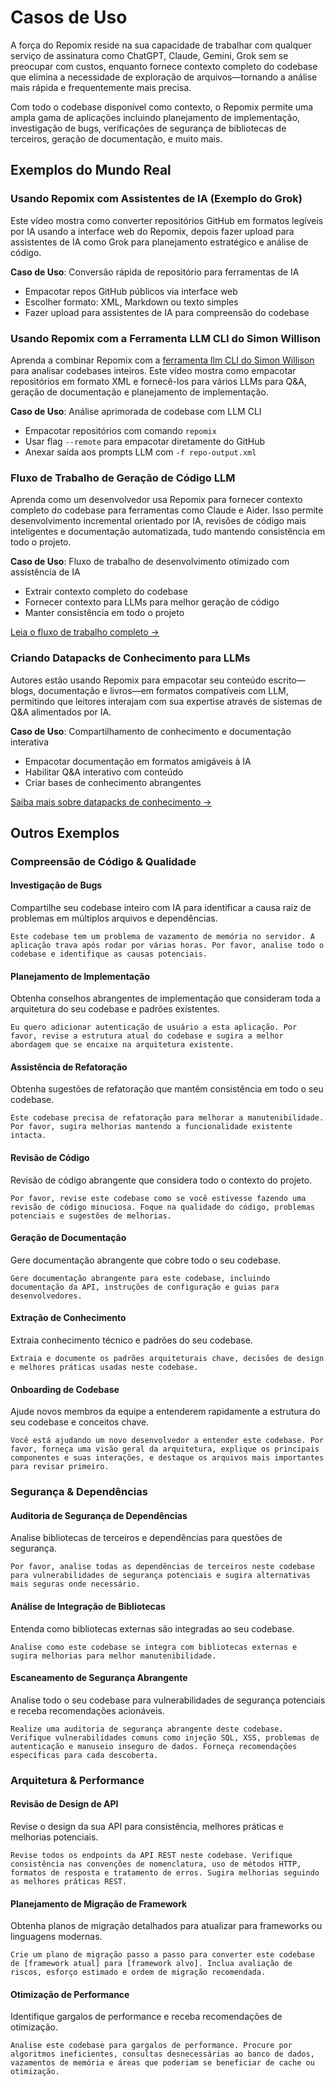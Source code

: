 <script setup>
import YouTubeVideo from '../../../components/YouTubeVideo.vue';
</script>

# Casos de Uso

A força do Repomix reside na sua capacidade de trabalhar com qualquer serviço de assinatura como ChatGPT, Claude, Gemini, Grok sem se preocupar com custos, enquanto fornece contexto completo do codebase que elimina a necessidade de exploração de arquivos—tornando a análise mais rápida e frequentemente mais precisa.

Com todo o codebase disponível como contexto, o Repomix permite uma ampla gama de aplicações incluindo planejamento de implementação, investigação de bugs, verificações de segurança de bibliotecas de terceiros, geração de documentação, e muito mais.


## Exemplos do Mundo Real

### Usando Repomix com Assistentes de IA (Exemplo do Grok)
Este vídeo mostra como converter repositórios GitHub em formatos legíveis por IA usando a interface web do Repomix, depois fazer upload para assistentes de IA como Grok para planejamento estratégico e análise de código.

**Caso de Uso**: Conversão rápida de repositório para ferramentas de IA
- Empacotar repos GitHub públicos via interface web
- Escolher formato: XML, Markdown ou texto simples
- Fazer upload para assistentes de IA para compreensão do codebase

<YouTubeVideo video-id="XTifjfeMp4M" :start="488" />

### Usando Repomix com a Ferramenta LLM CLI do Simon Willison
Aprenda a combinar Repomix com a [ferramenta llm CLI do Simon Willison](https://github.com/simonw/llm) para analisar codebases inteiros. Este vídeo mostra como empacotar repositórios em formato XML e fornecê-los para vários LLMs para Q&A, geração de documentação e planejamento de implementação.

**Caso de Uso**: Análise aprimorada de codebase com LLM CLI
- Empacotar repositórios com comando `repomix`
- Usar flag `--remote` para empacotar diretamente do GitHub
- Anexar saída aos prompts LLM com `-f repo-output.xml`

<YouTubeVideo video-id="UZ-9U1W0e4o" :start="592" />

### Fluxo de Trabalho de Geração de Código LLM
Aprenda como um desenvolvedor usa Repomix para fornecer contexto completo do codebase para ferramentas como Claude e Aider. Isso permite desenvolvimento incremental orientado por IA, revisões de código mais inteligentes e documentação automatizada, tudo mantendo consistência em todo o projeto.

**Caso de Uso**: Fluxo de trabalho de desenvolvimento otimizado com assistência de IA
- Extrair contexto completo do codebase
- Fornecer contexto para LLMs para melhor geração de código
- Manter consistência em todo o projeto

[Leia o fluxo de trabalho completo →](https://harper.blog/2025/02/16/my-llm-codegen-workflow-atm/)

### Criando Datapacks de Conhecimento para LLMs
Autores estão usando Repomix para empacotar seu conteúdo escrito—blogs, documentação e livros—em formatos compatíveis com LLM, permitindo que leitores interajam com sua expertise através de sistemas de Q&A alimentados por IA.

**Caso de Uso**: Compartilhamento de conhecimento e documentação interativa
- Empacotar documentação em formatos amigáveis à IA
- Habilitar Q&A interativo com conteúdo
- Criar bases de conhecimento abrangentes

[Saiba mais sobre datapacks de conhecimento →](https://lethain.com/competitive-advantage-author-llms/)


## Outros Exemplos

### Compreensão de Código & Qualidade

#### Investigação de Bugs
Compartilhe seu codebase inteiro com IA para identificar a causa raiz de problemas em múltiplos arquivos e dependências.

```
Este codebase tem um problema de vazamento de memória no servidor. A aplicação trava após rodar por várias horas. Por favor, analise todo o codebase e identifique as causas potenciais.
```

#### Planejamento de Implementação
Obtenha conselhos abrangentes de implementação que consideram toda a arquitetura do seu codebase e padrões existentes.

```
Eu quero adicionar autenticação de usuário a esta aplicação. Por favor, revise a estrutura atual do codebase e sugira a melhor abordagem que se encaixe na arquitetura existente.
```

#### Assistência de Refatoração
Obtenha sugestões de refatoração que mantêm consistência em todo o seu codebase.

```
Este codebase precisa de refatoração para melhorar a manutenibilidade. Por favor, sugira melhorias mantendo a funcionalidade existente intacta.
```

#### Revisão de Código
Revisão de código abrangente que considera todo o contexto do projeto.

```
Por favor, revise este codebase como se você estivesse fazendo uma revisão de código minuciosa. Foque na qualidade do código, problemas potenciais e sugestões de melhorias.
```

#### Geração de Documentação
Gere documentação abrangente que cobre todo o seu codebase.

```
Gere documentação abrangente para este codebase, incluindo documentação da API, instruções de configuração e guias para desenvolvedores.
```

#### Extração de Conhecimento
Extraia conhecimento técnico e padrões do seu codebase.

```
Extraia e documente os padrões arquiteturais chave, decisões de design e melhores práticas usadas neste codebase.
```

#### Onboarding de Codebase
Ajude novos membros da equipe a entenderem rapidamente a estrutura do seu codebase e conceitos chave.

```
Você está ajudando um novo desenvolvedor a entender este codebase. Por favor, forneça uma visão geral da arquitetura, explique os principais componentes e suas interações, e destaque os arquivos mais importantes para revisar primeiro.
```

### Segurança & Dependências

#### Auditoria de Segurança de Dependências
Analise bibliotecas de terceiros e dependências para questões de segurança.

```
Por favor, analise todas as dependências de terceiros neste codebase para vulnerabilidades de segurança potenciais e sugira alternativas mais seguras onde necessário.
```

#### Análise de Integração de Bibliotecas
Entenda como bibliotecas externas são integradas ao seu codebase.

```
Analise como este codebase se integra com bibliotecas externas e sugira melhorias para melhor manutenibilidade.
```

#### Escaneamento de Segurança Abrangente
Analise todo o seu codebase para vulnerabilidades de segurança potenciais e receba recomendações acionáveis.

```
Realize uma auditoria de segurança abrangente deste codebase. Verifique vulnerabilidades comuns como injeção SQL, XSS, problemas de autenticação e manuseio inseguro de dados. Forneça recomendações específicas para cada descoberta.
```

### Arquitetura & Performance

#### Revisão de Design de API
Revise o design da sua API para consistência, melhores práticas e melhorias potenciais.

```
Revise todos os endpoints da API REST neste codebase. Verifique consistência nas convenções de nomenclatura, uso de métodos HTTP, formatos de resposta e tratamento de erros. Sugira melhorias seguindo as melhores práticas REST.
```

#### Planejamento de Migração de Framework
Obtenha planos de migração detalhados para atualizar para frameworks ou linguagens modernas.

```
Crie um plano de migração passo a passo para converter este codebase de [framework atual] para [framework alvo]. Inclua avaliação de riscos, esforço estimado e ordem de migração recomendada.
```

#### Otimização de Performance
Identifique gargalos de performance e receba recomendações de otimização.

```
Analise este codebase para gargalos de performance. Procure por algoritmos ineficientes, consultas desnecessárias ao banco de dados, vazamentos de memória e áreas que poderiam se beneficiar de cache ou otimização.
```